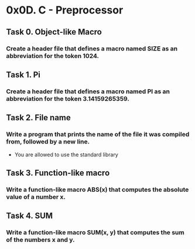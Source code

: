 # 0x0D. C - Preprocessor

## Task 0. Object-like Macro
### Create a header file that defines a macro named SIZE as an abbreviation for the token 1024.

## Task 1. Pi
### Create a header file that defines a macro named PI as an abbreviation for the token 3.14159265359.

## Task 2. File name
### Write a program that prints the name of the file it was compiled from, followed by a new line.
* You are allowed to use the standard library

## Task 3. Function-like macro
### Write a function-like macro ABS(x) that computes the absolute value of a number x.

## Task 4. SUM
### Write a function-like macro SUM(x, y) that computes the sum of the numbers x and y.
